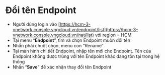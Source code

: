 # Đổi tên Endpoint

* Người dùng login vào [https://hcm-3-vnetwork.console.vngcloud.vn/endpoint/list](https://hcm-3-vnetwork.console.vngcloud.vn/nat/list) với region = HCM
* &#x20;Tại menu “**Endpoint**”, tìm và chọn Endpoint muốn đổi tên
* Nhấn phải chuột chọn, menu con “Rename”
* Tại màn hình chi tiết Endpoint, nhập tên mới cho Endpoint. Tên của Endpoint không được trùng với tên Endpoint khác đang tồn tại trong hệ thống
* Nhấn “**Save**” để xác nhận thay đổi tên Endpoint
